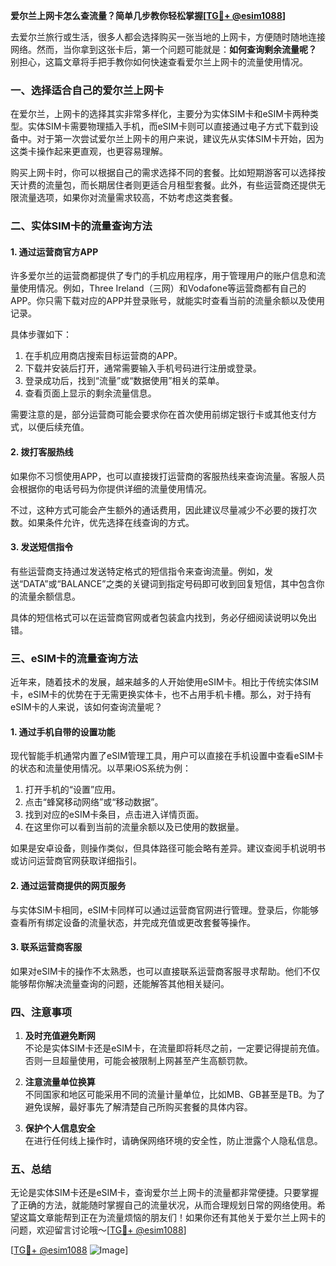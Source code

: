**爱尔兰上网卡怎么查流量？简单几步教你轻松掌握[[TG💪+ @esim1088](https://t.me/s/esim1088)]**

去爱尔兰旅行或生活，很多人都会选择购买一张当地的上网卡，方便随时随地连接网络。然而，当你拿到这张卡后，第一个问题可能就是：**如何查询剩余流量呢？** 别担心，这篇文章将手把手教你如何快速查看爱尔兰上网卡的流量使用情况。

### 一、选择适合自己的爱尔兰上网卡

在爱尔兰，上网卡的选择其实非常多样化，主要分为实体SIM卡和eSIM卡两种类型。实体SIM卡需要物理插入手机，而eSIM卡则可以直接通过电子方式下载到设备中。对于第一次尝试爱尔兰上网卡的用户来说，建议先从实体SIM卡开始，因为这类卡操作起来更直观，也更容易理解。

购买上网卡时，你可以根据自己的需求选择不同的套餐。比如短期游客可以选择按天计费的流量包，而长期居住者则更适合月租型套餐。此外，有些运营商还提供无限流量选项，如果你对流量需求较高，不妨考虑这类套餐。

### 二、实体SIM卡的流量查询方法

#### 1. **通过运营商官方APP**
许多爱尔兰的运营商都提供了专门的手机应用程序，用于管理用户的账户信息和流量使用情况。例如，Three Ireland（三网）和Vodafone等运营商都有自己的APP。你只需下载对应的APP并登录账号，就能实时查看当前的流量余额以及使用记录。

具体步骤如下：
1. 在手机应用商店搜索目标运营商的APP。
2. 下载并安装后打开，通常需要输入手机号码进行注册或登录。
3. 登录成功后，找到“流量”或“数据使用”相关的菜单。
4. 查看页面上显示的剩余流量信息。

需要注意的是，部分运营商可能会要求你在首次使用前绑定银行卡或其他支付方式，以便后续充值。

#### 2. **拨打客服热线**
如果你不习惯使用APP，也可以直接拨打运营商的客服热线来查询流量。客服人员会根据你的电话号码为你提供详细的流量使用情况。

不过，这种方式可能会产生额外的通话费用，因此建议尽量减少不必要的拨打次数。如果条件允许，优先选择在线查询的方式。

#### 3. **发送短信指令**
有些运营商支持通过发送特定格式的短信指令来查询流量。例如，发送“DATA”或“BALANCE”之类的关键词到指定号码即可收到回复短信，其中包含你的流量余额信息。

具体的短信格式可以在运营商官网或者包装盒内找到，务必仔细阅读说明以免出错。

### 三、eSIM卡的流量查询方法

近年来，随着技术的发展，越来越多的人开始使用eSIM卡。相比于传统实体SIM卡，eSIM卡的优势在于无需更换实体卡，也不占用手机卡槽。那么，对于持有eSIM卡的人来说，该如何查询流量呢？

#### 1. **通过手机自带的设置功能**
现代智能手机通常内置了eSIM管理工具，用户可以直接在手机设置中查看eSIM卡的状态和流量使用情况。以苹果iOS系统为例：

1. 打开手机的“设置”应用。
2. 点击“蜂窝移动网络”或“移动数据”。
3. 找到对应的eSIM卡条目，点击进入详情页面。
4. 在这里你可以看到当前的流量余额以及已使用的数据量。

如果是安卓设备，则操作类似，但具体路径可能会略有差异。建议查阅手机说明书或访问运营商官网获取详细指引。

#### 2. **通过运营商提供的网页服务**
与实体SIM卡相同，eSIM卡同样可以通过运营商官网进行管理。登录后，你能够查看所有绑定设备的流量状态，并完成充值或更改套餐等操作。

#### 3. **联系运营商客服**
如果对eSIM卡的操作不太熟悉，也可以直接联系运营商客服寻求帮助。他们不仅能够帮你解决流量查询的问题，还能解答其他相关疑问。

### 四、注意事项

1. **及时充值避免断网**  
   不论是实体SIM卡还是eSIM卡，在流量即将耗尽之前，一定要记得提前充值。否则一旦超量使用，可能会被限制上网甚至产生高额罚款。

2. **注意流量单位换算**  
   不同国家和地区可能采用不同的流量计量单位，比如MB、GB甚至是TB。为了避免误解，最好事先了解清楚自己所购买套餐的具体内容。

3. **保护个人信息安全**  
   在进行任何线上操作时，请确保网络环境的安全性，防止泄露个人隐私信息。

### 五、总结

无论是实体SIM卡还是eSIM卡，查询爱尔兰上网卡的流量都非常便捷。只要掌握了正确的方法，就能随时掌握自己的流量状况，从而合理规划日常的网络使用。希望这篇文章能帮到正在为流量烦恼的朋友们！如果你还有其他关于爱尔兰上网卡的问题，欢迎留言讨论哦～[[TG💪+ @esim1088](https://t.me/s/esim1088)]

[[TG💪+ @esim1088](https://t.me/s/esim1088) ![Image](https://i.postimg.cc/4NQfJmqS/Snipaste-2025-05-13-00-14-12.png)]